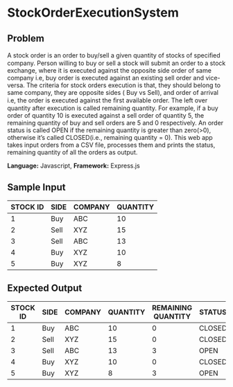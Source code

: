 # StockOrderExecutionSystem

## Problem 
A stock order is an order to buy/sell a given quantity of stocks of speciﬁed company. Person willing to buy or sell a stock will submit an order to a stock exchange, where it is executed against the opposite side order of same company i.e, buy order is executed against an existing sell order and vice-versa. The criteria for stock orders execution is that, they should belong to same company, they are opposite sides ( Buy vs Sell), and order of arrival i.e, the order is executed against the ﬁrst available order. The left over quantity after execution is called remaining quantity. For example, if a buy order of quantity 10 is executed against a sell order of quantity 5, the remaining quantity of buy and sell orders are 5 and 0 respectively. An order status is called OPEN if the remaining quantity is greater than zero(>0), otherwise it’s called CLOSED(i.e., remaining quantity = 0). This web app takes input orders from a CSV file, processes them and prints the status, remaining quantity of all the orders as output.

**Language:** Javascript, 
**Framework:** Express.js

## Sample Input
| STOCK ID | SIDE | COMPANY | QUANTITY |
|----------|------|---------|----------|
| 1        | Buy  | ABC     | 10       |
| 2        | Sell | XYZ     | 15       |
| 3        | Sell | ABC     | 13       |
| 4        | Buy  | XYZ     | 10       |
| 5        | Buy  | XYZ     | 8        |

## Expected Output
| STOCK ID | SIDE | COMPANY | QUANTITY | REMAINING QUANTITY | STATUS |
|----------|------|---------|----------|--------------------|--------|
| 1        | Buy  | ABC     | 10       | 0                  | CLOSED |
| 2        | Sell | XYZ     | 15       | 0                  | CLOSED |
| 3        | Sell | ABC     | 13       | 3                  | OPEN   |
| 4        | Buy  | XYZ     | 10       | 0                  | CLOSED |
| 5        | Buy  | XYZ     | 8        | 3                  | OPEN   |
